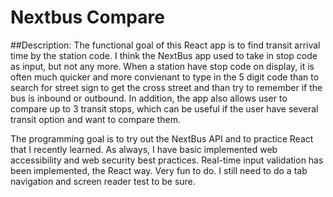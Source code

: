 # Nextbus Compare

##Description:
The functional goal of this React app is to find transit arrival time by the station code.
I think the NextBus app used to take in stop code as input, but not any more. When a station have stop code on display, it is often much quicker and more convienant to type in the 5 digit code than to search for street sign to get the cross street and than try to remember if the bus is inbound or outbound.
In addition, the app also allows user to compare up to 3 transit stops, which can be useful if the user have several transit option and want to compare them.

The programming goal is to try out the NextBus API and to practice React that I recently learned.
As always, I have basic implemented web accessibility and web security best practices.
Real-time input validation has been implemented, the React way. Very fun to do.
I still need to do a tab navigation and screen reader test to be sure.